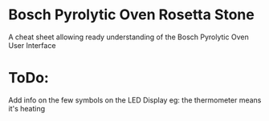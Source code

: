 # Bosch Pyrolytic Oven Rosetta Stone
A cheat sheet allowing ready understanding of the Bosch Pyrolytic Oven User Interface

# ToDo:
Add info on the few symbols on the LED Display
eg: the thermometer means it's heating
